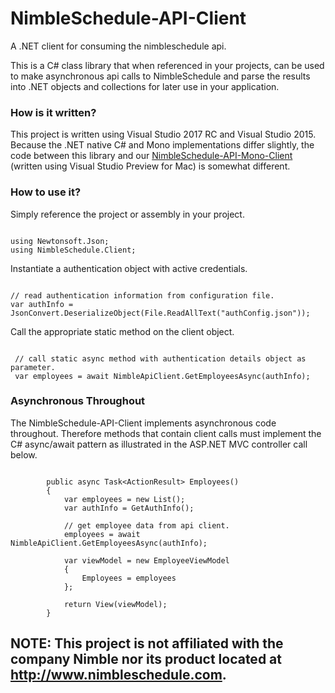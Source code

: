 # NimbleSchedule-API-Client
A .NET client for consuming the nimbleschedule api.


This is a C# class library that when referenced in your projects, can be used to make asynchronous api calls to NimbleSchedule and
parse the results into .NET objects and collections for later use in your application.

### How is it written?
This project is written using Visual Studio 2017 RC and Visual Studio 2015. Because the .NET native C# and Mono implementations
differ slightly, the code between this library and our <a href="https://github.com/xnodeoncode/NimbleSchedule-API-Mono-Client" target="_blank">NimbleSchedule-API-Mono-Client</a> (written using Visual Studio Preview for Mac)
is somewhat different.

### How to use it?
Simply reference the project or assembly in your project.
<pre><code>
using Newtonsoft.Json;
using NimbleSchedule.Client;
</code></pre>

Instantiate a authentication object with active credentials.
<pre><code>
// read authentication information from configuration file.
var authInfo = JsonConvert.DeserializeObject<AuthInfo>(File.ReadAllText("authConfig.json"));
</code></pre>

Call the appropriate static method on the client object.
<pre><code>
 // call static async method with authentication details object as parameter.
 var employees = await NimbleApiClient.GetEmployeesAsync(authInfo);
</code></pre>

### Asynchronous Throughout
The NimbleSchedule-API-Client implements asynchronous code throughout. Therefore methods that contain client calls must implement the
C# async/await pattern as illustrated in the ASP.NET MVC controller call below.
<pre><code>
        public async Task&lt;ActionResult&gt; Employees()
        {
            var employees = new List<Employee>();
            var authInfo = GetAuthInfo();

            // get employee data from api client.
            employees = await NimbleApiClient.GetEmployeesAsync(authInfo);

            var viewModel = new EmployeeViewModel
            {
                Employees = employees
            };

            return View(viewModel);
        }
</code></pre>

## NOTE: This project is not affiliated with the company Nimble nor its product located at http://www.nimbleschedule.com.
